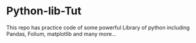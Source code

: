 # Python-lib-Tut
This repo has practice code of some powerful Library of python including Pandas, Folium, matplotlib and many more...
